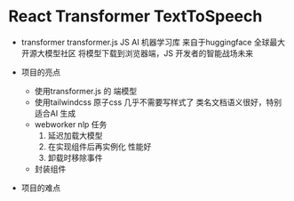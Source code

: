# React Transformer TextToSpeech

- transformer 
    transformer.js JS AI 机器学习库
    来自于huggingface 全球最大开源大模型社区
    将模型下载到浏览器端，JS 开发者的智能战场未来

- 项目的亮点
    - 使用transformer.js 的 端模型
    - 使用tailwindcss 原子css 几乎不需要写样式了
        类名文档语义很好，特别适合AI 生成
    - webworker nlp 任务
        1. 延迟加载大模型
        2. 在实现组件后再实例化 性能好
        3. 卸载时移除事件
    - 封装组件
- 项目的难点